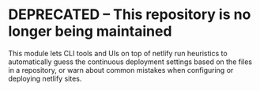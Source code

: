 # DEPRECATED – This repository is no longer being maintained

This module lets CLI tools and UIs on top of netlify run heuristics to automatically
guess the continuous deployment settings based on the files in a repository, or
warn about common mistakes when configuring or deploying netlify sites.
